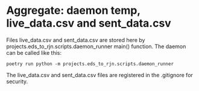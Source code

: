 # Aggregate: daemon temp, live_data.csv and sent_data.csv
Files live_data.csv and sent_data.csv are stored here by projects.eds_to_rjn.scripts.daemon_runner main() function.
The daemon can be called like this:
```
poetry run python -m projects.eds_to_rjn.scripts.daemon_runner
```
The live_data.csv and sent_data.csv files are registered in the .gitignore for security.
